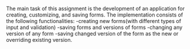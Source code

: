 The main task of this assignment is the development of an application for creating, customizing, and saving forms.
The implementation consists of the following functionalities:
-creating new forms(with different types of input and validation)
-saving forms and versions of forms
-changing any version of any form
-saving changed version of the form as the new or overriding existing version.
